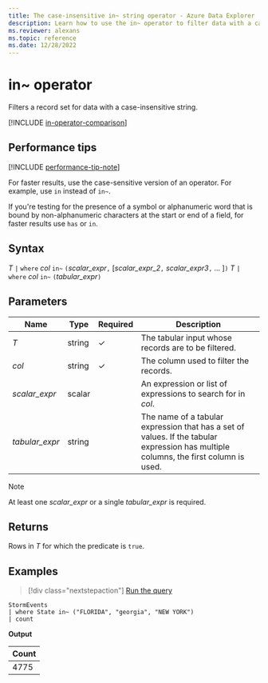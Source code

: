 ```yaml
---
title: The case-insensitive in~ string operator - Azure Data Explorer
description: Learn how to use the in~ operator to filter data with a case-insensitive string.
ms.reviewer: alexans
ms.topic: reference
ms.date: 12/28/2022
---
```

# in~ operator

Filters a record set for data with a case-insensitive string.

[!INCLUDE [in-operator-comparison](../../includes/in-operator-comparison.md)]

## Performance tips

[!INCLUDE [performance-tip-note](../../includes/performance-tip-note.md)]

For faster results, use the case-sensitive version of an operator. For example, use `in` instead of `in~`.

If you're testing for the presence of a symbol or alphanumeric word that is bound by non-alphanumeric characters at the start or end of a field, for faster results use `has` or `in`.

## Syntax

*T* `|` `where` *col* `in~` `(`*scalar_expr*`,` [*scalar_expr_2*`,` *scalar_expr3*`,` ... ]`)`
*T* `|` `where` *col* `in~` `(`*tabular_expr*`)`

## Parameters

| Name | Type | Required | Description |
|--|--|--|--|
| *T* | string | &check; | The tabular input whose records are to be filtered.|
| *col* | string | &check; | The column used to filter the records.|
| *scalar_expr* | scalar | | An expression or list of expressions to search for in *col*.|
| *tabular_expr* | string | | The name of a tabular expression that has a set of values. If the tabular expression has multiple columns, the first column is used.|

> [!NOTE]
> At least one *scalar_expr* or a single *tabular_expr* is required.

## Returns

Rows in *T* for which the predicate is `true`.

## Examples  

> [!div class="nextstepaction"]
> <a href="https://dataexplorer.azure.com/clusters/help/databases/Samples?query=H4sIAAAAAAAAAwsuyS/KdS1LzSspVuCqUSjPSC1KVQguSSxJVcjMq1PQUHLz8Q/ydHFU0lFQSk/NL0rPTAQx/VzDFSL9g7yVNEG6kvNL80oAl8ORJUoAAAA=" target="_blank">Run the query</a>

```kusto
StormEvents 
| where State in~ ("FLORIDA", "georgia", "NEW YORK") 
| count
```

**Output**

|Count|
|---|
|4775|  
